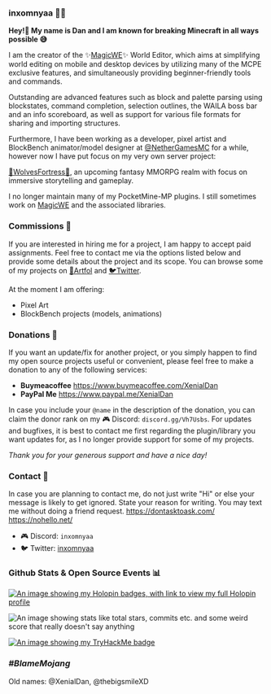 ### inxomnyaa 👨‍💻

**Hey!👋 My name is Dan and I am known for breaking Minecraft in all ways possible 😅**

I am the creator of the ✨[MagicWE](https://github.com/inxomnyaa/MagicWE)✨ World Editor, which aims at simplifying world editing on mobile and desktop devices by utilizing many of the MCPE exclusive features, and simultaneously providing beginner-friendly tools and commands.

Outstanding are advanced features such as block and palette parsing using blockstates, command completion, selection outlines, the WAILA boss bar and an info scoreboard, as well as support for various file formats for sharing and importing structures.

Furthermore, I have been working as a developer, pixel artist and BlockBench animator/model designer at [@NetherGamesMC](https://github.com/NetherGamesMC) for a while, however now I have put focus on my very own server project:

[🐺WolvesFortress🏰](https://github.com/WolvesFortress), an upcoming fantasy MMORPG realm with focus on immersive storytelling and gameplay.

I no longer maintain many of my PocketMine-MP plugins. I still sometimes work on [MagicWE](https://github.com/inxomnyaa/MagicWE) and the associated libraries.
### Commissions 💌
If you are interested in hiring me for a project, I am happy to accept paid assignments. Feel free to contact me via the options listed below and provide some details about the project and its scope.
You can browse some of my projects on [🎨Artfol](https://www.artfol.me/inxomnyaa) and [🐦Twitter](https://twitter.com/inxomnyaa/media).

At the moment I am offering:
- Pixel Art
- BlockBench projects (models, animations)


### Donations 👛
If you want an update/fix for another project, or you simply happen to find my open source projects useful or convenient, please feel free to make a donation to any of the following services:
- **Buymeacoffee**
https://www.buymeacoffee.com/XenialDan
- **PayPal Me**
https://www.paypal.me/XenialDan

In case you include your `@name` in the description of the donation, you can claim the donor rank on my 🎮 Discord: `discord.gg/Vh7Usbs`. For updates and bugfixes, it is best to contact me first regarding the plugin/library you want updates for, as I no longer provide support for some of my projects.

*Thank you for your generous support and have a nice day!*
### Contact 📮
In case you are planning to contact me, do not just write "Hi" or else your message is likely to get ignored. State your reason for writing. You may text me without doing a friend request.
https://dontasktoask.com/ https://nohello.net/

- 🎮 Discord: `inxomnyaa`
- 🐦 Twitter: [inxomnyaa](https://twitter.com/inxomnyaa)
### Github Stats & Open Source Events 📊
[![An image showing my Holopin badges, with link to view my full Holopin profile](https://holopin.me/xenialdan)](https://holopin.io/@xenialdan)

![An image showing stats like total stars, commits etc. and some weird score that really doesn't say anything](https://github-readme-stats.vercel.app/api?username=inxomnyaa&count_private=true&include_all_commits=true)

[![An image showing my TryHackMe badge](https://tryhackme-badges.s3.amazonaws.com/thebigsmilexd.png)](https://tryhackme.com/p/thebigsmilexd)

### *#BlameMojang*
Old names: @XenialDan, @thebigsmileXD
